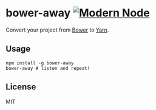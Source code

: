 # bower-away [![Modern Node](https://img.shields.io/badge/modern-node-9BB48F.svg)](https://github.com/sheerun/modern-node)

Convert your project from [Bower](https://bower.io/) to [Yarn](https://yarnpkg.com).

## Usage

```
npm install -g bower-away
bower-away # listen and repeat!
```

## License

MIT
